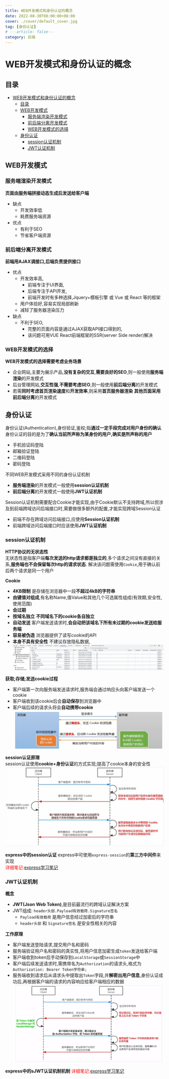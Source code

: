 ```yaml
---
title: WEB开发模式和身份认证的概念
date: 2022-08-30T08:00:00+08:00
cover: ./cover/default_cover.jpg
tag: [身份认证]
# ---article: false---
category: 后端
---
```




# WEB开发模式和身份认证的概念

## 目录

- [WEB开发模式和身份认证的概念](#web开发模式和身份认证的概念)
  - [目录](#目录)
  - [WEB开发模式](#web开发模式)
    - [服务端渲染开发模式](#服务端渲染开发模式)
    - [前后端分离开发模式](#前后端分离开发模式)
    - [WEB开发模式的选择](#web开发模式的选择)
  - [身份认证](#身份认证)
    - [session认证机制](#session认证机制)
    - [JWT认证机制](#jwt认证机制)

## WEB开发模式

### 服务端渲染开发模式

**页面由服务端拼接动态生成后发送给客户端**

- 缺点
  - 开发效率低
  - 耗费服务端资源
- 优点
  - 有利于SEO
  - 节省客户端资源

### 前后端分离开发模式

**前端用AJAX调接口,后端负责提供接口**

- 优点
  - 开发效率高,
    - 前端专注于UI界面,
    - 后端专注于API开发,
    - 前端开发时有多种选择,Jquery+模板引擎 或 Vue 或 React 等的框架
  - 用户体验好,容易实现局部刷新
  - 减轻了服务器渲染压力
- 缺点
  - 不利于SEO,
    - 完整的页面内容是通过AJAX获取API接口得到的,
    - 该问题可用VUE React前端框架的SSR(server Side render)解决

### WEB开发模式的选择

**WEB开发模式的选择需要考虑业务场景**

- 企业网站,主要为展示产品,**没有复杂的交互**,**需要良好的SEO**,则一般使用**服务端渲染**的开发模式
- 后台管理网站,**交互性强**,**不需要考虑SEO**,则一般使用**前后端分离**的开发模式
- 若需**同时考虑首页渲染速度**和**开发效率**,则采用**首页服务器渲染** **其他页面采用前后端分离**的开发模式

## 身份认证

身份认证(Authentication),身份验证,鉴权;指**通过一定手段完成对用户身份的确认**  
身份认证的目的是为了**确认当前所声称为某身份的用户,确实是所声称的用户**

- 手机验证码登陆
- 邮箱验证登陆
- 二维码登陆
- 密码登陆

不同WEB开发模式采用不同的身份认证机制

- **服务端渲染**的开发模式一般使用**session认证机制**
- **前后端分离**的开发模式一般使用**JWT认证机制**

Session认证机制需要配合Cookie才能实现,由于Cookie默认不支持跨域,所以但涉及到前端跨域访问后端接口时,需要做很多额外的配置,才能实现跨域Session认证

- 前端不存在跨域访问后端接口,应使用**Session认证机制**
- 前端跨域访问后端接口时应该使用**JWT认证机制**

### session认证机制

**HTTP协议的无状态性**  
无状态性是指客户端**每次发送的http请求都是独立的**,多个请求之间没有直接的关系,**服务端也不会保留每次http的请求状态**. 解决该问题需使用`Cookie`,用于确认前后两个请求是同一个用户

**Cookie**  

- **4KB限制** 是存储在浏览器中一段**不超过4kB的字符串**
- **由键值对组成**,有名称Name,值Value和其他几个可选属性组成(有效期,安全性,使用范围)
- **会过期**
- **按域名独立** **不同域名下的cookie各自独立**
- **自动发送** 客户端发送请求时,**会自动把该域名下所有未过期的cookie发送给服务端**
- **容易被伪造** 浏览器提供了读写cookie的API
- **本身不具有安全性** 不建议存放隐私数据,
![图 1](./images/WEB开发模式和身份认证的概念/40f0452c90f5994d012e9f073038ff3fbc45665c6da45c88587115bbcc12eb4e.png)  

**获取;存储;发送cookie过程**

- 客户端第一次向服务端发送请求时,服务端会通过响应头向客户端发送一个cookie  
- 客户端收到该cookie后会**自动保存**到浏览器中  
- 客户端后续的请求头将会**自动携带cookie**
![图 3](./images/WEB开发模式和身份认证的概念/afa9ca9e3772872db3bb9bae6040575703ebddf7d568c9716d1d29a5d1e90d0c.png)  

**session认证原理**  
session认证使用**cookie+身份认证**的方式实现;提高了cookie本身的安全性
![图 4](./images/WEB开发模式和身份认证的概念/b11f8a54b6f620cf5ebc2e775472341c20fe816eda06727d1196139c5cf1d9e0.png)  

**express中的session认证**
express中可使用`express-session`的**第三方中间件**来实现  
<red>详细笔记:[express学习笔记]()</red>  

### JWT认证机制

**概念**  

- **JWT(Json Web Token)**,是目前最流行的跨域认证解决方案
- JWT组成: `header头部.Payload有效载荷.Signature签名`
  - `Payload有效载荷` 是用户信息经过加密后的字符串
  - `header头部` 和 `Signature签名` 是安全性相关的内容

**工作原理**

- 客户端发送登陆请求,提交用户名和密码
- 服务端验证用户名和密码的真实性,将用户信息加密生成`token`发送给客户端
- 客户端收到token后手动保存到`LocalStorage`或`SessionStorage`中
- 客户端后续发送请求时,需携带名为`Authorization`的请求头,格式为`Authorization: Bearer Token字符串;`
- 服务端收到请求后从请求头中提取出`Token`字段,并**解密出用户信息**,身份认证成功后,再根据客户端的请求的内容响应给客户端相应的数据
![图 5](./images/WEB开发模式和身份认证的概念/fdfbe7930227813d1039709dc80d7fb73364fbc99947afa2be37eaa1b3449bff.png)  

**express中的sJWT认证机制机制**
<red>详细笔记:[express学习笔记]()</red>  

<style>
    red{
        color:red;
    }
    sky{
        color:skyblue;
    }
</style>

